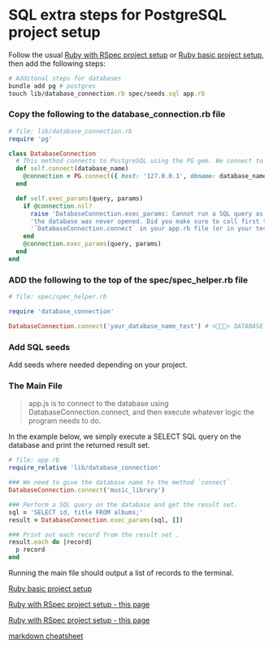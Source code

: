 # SQL extra steps for PostgreSQL project setup

Follow the usual [Ruby with RSpec project setup](https://github.com/pablisch/project-setup/blob/main/ruby_with_rspec.md) or [Ruby basic project setup](https://github.com/pablisch/project-setup/blob/main/ruby_basic.md), then add the following steps:

```ruby
# Additonal steps for databases
bundle add pg # postgres
touch lib/database_connection.rb spec/seeds.sql app.rb
```
### Copy the following to the database_connection.rb file

```ruby
# file: lib/database_connection.rb
require 'pg'

class DatabaseConnection
  # This method connects to PostgreSQL using the PG gem. We connect to 127.0.0.1
  def self.connect(database_name) 
    @connection = PG.connect({ host: '127.0.0.1', dbname: database_name }) 
  end

  def self.exec_params(query, params)
    if @connection.nil?
      raise 'DatabaseConnection.exec_params: Cannot run a SQL query as the connection to'\
      'the database was never opened. Did you make sure to call first the method '\
      '`DatabaseConnection.connect` in your app.rb file (or in your tests spec_helper.rb)?'
    end
    @connection.exec_params(query, params)
  end
end
```

### ADD the following to the top of the spec/spec_helper.rb file

```ruby
# file: spec/spec_helper.rb

require 'database_connection'

DatabaseConnection.connect('your_database_name_test') # <🎃🎃🎃> DATABASE NAME
```

### Add SQL seeds

Add seeds where needed depending on your project.

### The Main File

> app.js  is to connect to the database using DatabaseConnection.connect, and then execute whatever logic the program needs to do.

In the example below, we simply execute a SELECT SQL query on the database and print the returned result set.
```ruby
# file: app.rb
require_relative 'lib/database_connection'

### We need to give the database name to the method `connect`.
DatabaseConnection.connect('music_library')

### Perform a SQL query on the database and get the result set.
sql = 'SELECT id, title FROM albums;'
result = DatabaseConnection.exec_params(sql, [])

### Print out each record from the result set .
result.each do |record|
  p record
end
```
Running the main file should output a list of records to the terminal.




[Ruby basic project setup](https://github.com/pablisch/project-setup/blob/main/ruby_basic.md)

[Ruby with RSpec project setup - this page](https://github.com/pablisch/project-setup/blob/main/ruby_with_rspec.md)

[Ruby with RSpec project setup - this page](https://github.com/pablisch/project-setup/blob/main/ruby_with_rspec.md)

[markdown cheatsheet](https://github.com/adam-p/markdown-here/wiki/Markdown-Cheatsheet)
